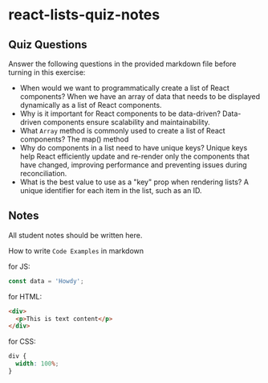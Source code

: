 # react-lists-quiz-notes

## Quiz Questions

Answer the following questions in the provided markdown file before turning in this exercise:

- When would we want to programmatically create a list of React components?
  When we have an array of data that needs to be displayed dynamically as a list of React components.
- Why is it important for React components to be data-driven?
  Data-driven components ensure scalability and maintainability.
- What `Array` method is commonly used to create a list of React components?
  The map() method
- Why do components in a list need to have unique keys?
  Unique keys help React efficiently update and re-render only the components that have changed, improving performance and preventing issues during reconciliation.
- What is the best value to use as a "key" prop when rendering lists?
  A unique identifier for each item in the list, such as an ID.

## Notes

All student notes should be written here.

How to write `Code Examples` in markdown

for JS:

```javascript
const data = 'Howdy';
```

for HTML:

```html
<div>
  <p>This is text content</p>
</div>
```

for CSS:

```css
div {
  width: 100%;
}
```
